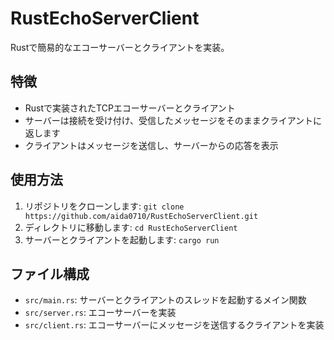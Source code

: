 # RustEchoServerClient

Rustで簡易的なエコーサーバーとクライアントを実装。

## 特徴

- Rustで実装されたTCPエコーサーバーとクライアント
- サーバーは接続を受け付け、受信したメッセージをそのままクライアントに返します
- クライアントはメッセージを送信し、サーバーからの応答を表示

## 使用方法

1. リポジトリをクローンします: `git clone https://github.com/aida0710/RustEchoServerClient.git`
2. ディレクトリに移動します: `cd RustEchoServerClient`
3. サーバーとクライアントを起動します: `cargo run`

## ファイル構成

- `src/main.rs`: サーバーとクライアントのスレッドを起動するメイン関数
- `src/server.rs`: エコーサーバーを実装
- `src/client.rs`: エコーサーバーにメッセージを送信するクライアントを実装
